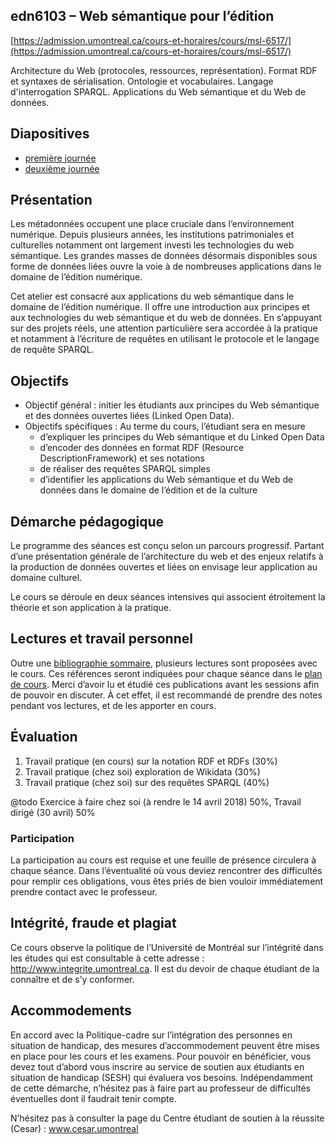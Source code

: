 ## edn6103 – Web sémantique pour l’édition

[https://admission.umontreal.ca/cours-et-horaires/cours/msl-6517/](https://admission.umontreal.ca/cours-et-horaires/cours/msl-6517/)

Architecture du Web (protocoles, ressources, représentation). Format RDF et syntaxes de sérialisation. Ontologie et vocabulaires. Langage d'interrogation SPARQL. Applications du Web sémantique et du Web de données.

## Diapositives

- [première journée](edn6103-01.html)
- [deuxième journée](edn6103-02.html)

## Présentation

Les métadonnées occupent une place cruciale dans l’environnement numérique. Depuis plusieurs années, les institutions patrimoniales et culturelles notamment ont largement investi les technologies du web sémantique. Les grandes masses de données désormais disponibles sous forme de données liées ouvre la voie à de nombreuses applications dans le domaine de l’édition numérique.

Cet atelier est consacré aux applications du web sémantique dans le domaine de l’édition numérique. Il offre une introduction aux principes et aux technologies du web sémantique et du web de données. En s’appuyant sur des projets réels, une attention particulière sera accordée à la pratique et notamment à l’écriture de requêtes en utilisant le protocole et le langage de requête SPARQL.

## Objectifs

- Objectif général : initier les étudiants aux principes du Web sémantique et des données ouvertes liées (Linked Open Data).
- Objectifs spécifiques : Au terme du cours, l’étudiant sera en mesure
  - d’expliquer les principes du Web sémantique et du Linked Open Data
  - d’encoder des données en format RDF (Resource DescriptionFramework) et ses notations
  - de réaliser des requêtes SPARQL simples
  - d’identifier les applications du Web sémantique et du Web de données dans le domaine de l’édition et de la culture

## Démarche pédagogique

Le programme des séances est conçu selon un parcours progressif. Partant d’une présentation générale de l’architecture du web et des enjeux relatifs à la production de données ouvertes et liées on envisage leur application au domaine culturel.

Le cours se déroule en deux séances intensives qui associent étroitement la théorie et son application à la pratique.

## Lectures et travail personnel

Outre une [bibliographie sommaire](bibliographie.md), plusieurs lectures sont proposées avec le cours. Ces références seront indiquées pour chaque séance dans le [plan de cours](edn6103.md). 
Merci d’avoir lu et étudié ces publications avant les sessions afin de pouvoir en discuter. À cet effet, il est recommandé de prendre des notes pendant vos lectures, et de les apporter en cours.

## Évaluation

1. Travail pratique (en cours)    sur la notation RDF et RDFs (30%)
2. Travail pratique (chez soi)     exploration de Wikidata (30%)
3. Travail pratique (chez soi)     sur des requêtes SPARQL (40%)

@todo Exercice à faire chez soi (à rendre le 14 avril 2018) 50%, Travail dirigé (30 avril) 50%

### Participation

La participation au cours est requise et une feuille de présence circulera à chaque séance.
Dans l’éventualité où vous deviez rencontrer des difficultés pour remplir ces obligations, vous êtes priés de bien vouloir immédiatement prendre contact avec le professeur.

## Intégrité, fraude et plagiat

Ce cours observe la politique de l’Université de Montréal sur l’intégrité dans les études qui est consultable à cette adresse : http://www.integrite.umontreal.ca. Il est du devoir de chaque étudiant de la connaître et de s’y conformer.

## Accommodements

En accord avec la Politique-cadre sur l’intégration des personnes en situation de handicap, des mesures d’accommodement peuvent être mises en place pour les cours et les examens.
Pour pouvoir en bénéficier, vous devez tout d’abord vous inscrire au service de soutien aux étudiants en situation de handicap (SESH) qui évaluera vos besoins.
Indépendamment de cette démarche, n’hésitez pas à faire part au professeur de difficultés éventuelles dont il faudrait tenir compte.

N’hésitez pas à consulter la page du Centre étudiant de soutien à la réussite (Cesar) : www.cesar.umontreal
